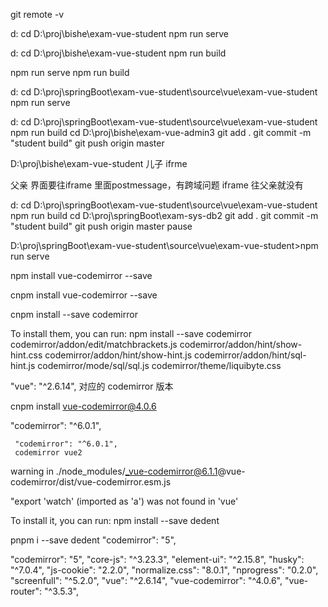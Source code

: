 
git remote -v


d:
cd  D:\proj\bishe\exam-vue-student
npm run serve


d:
cd  D:\proj\bishe\exam-vue-student
npm run  build

npm run  serve
npm run  build

d:
cd D:\proj\springBoot\exam-vue-student\source\vue\exam-vue-student
npm run serve

d:
cd D:\proj\springBoot\exam-vue-student\source\vue\exam-vue-student
npm run  build
cd D:\proj\bishe\exam-vue-admin3
git add . 
git commit -m "student build"
git push origin master

D:\proj\bishe\exam-vue-student
儿子 ifrme

父亲 界面要往iframe 里面postmessage，有跨域问题
iframe 往父亲就没有

d:
cd D:\proj\springBoot\exam-vue-student\source\vue\exam-vue-student
npm run  build
cd D:\proj\springBoot\exam-sys-db2
git add . 
git commit -m "student build"
git push origin master
pause

D:\proj\springBoot\exam-vue-student\source\vue\exam-vue-student>npm run serve

npm install vue-codemirror --save

cnpm install vue-codemirror --save

cnpm install --save codemirror

To install them, you can run: npm install --save codemirror codemirror/addon/edit/matchbrackets.js codemirror/addon/hint/show-hint.css codemirror/addon/hint/show-hint.js codemirror/addon/hint/sql-hint.js codemirror/mode/sql/sql.js codemirror/theme/liquibyte.css

 "vue": "^2.6.14", 对应的 codemirror 版本

 cnpm install vue-codemirror@4.0.6

 "codemirror": "^6.0.1",
 
     "codemirror": "^6.0.1",
     codemirror vue2 

 warning  in ./node_modules/_vue-codemirror@6.1.1@vue-codemirror/dist/vue-codemirror.esm.js

"export 'watch' (imported as 'a') was not found in 'vue'


To install it, you can run: npm install --save dedent

pnpm i --save dedent
    "codemirror": "5",

"codemirror": "5",
    "core-js": "^3.23.3",
    "element-ui": "^2.15.8",
    "husky": "^7.0.4",
    "js-cookie": "2.2.0",
    "normalize.css": "8.0.1",
    "nprogress": "0.2.0",
    "screenfull": "^5.2.0",
    "vue": "^2.6.14",
    "vue-codemirror": "^4.0.6",
    "vue-router": "^3.5.3",